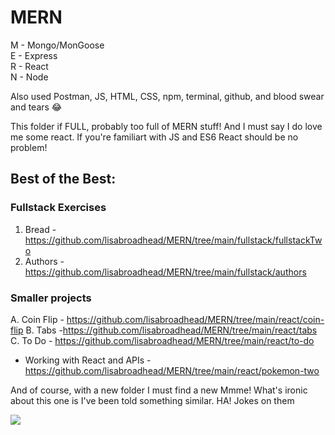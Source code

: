 # MERN

M - Mongo/MonGoose </br>
E - Express </br>
R - React </br>
N - Node </br>

Also used Postman, JS, HTML, CSS, npm, terminal, github, and blood swear and tears 😂

This folder if FULL, probably too full of MERN stuff! And I must say I do love me some react. If you're familiart with JS and ES6 React should be no problem!

## Best of the Best:
### Fullstack Exercises
1. Bread - https://github.com/lisabroadhead/MERN/tree/main/fullstack/fullstackTwo
2. Authors - https://github.com/lisabroadhead/MERN/tree/main/fullstack/authors

### Smaller projects
A. Coin Flip - https://github.com/lisabroadhead/MERN/tree/main/react/coin-flip
B. Tabs -https://github.com/lisabroadhead/MERN/tree/main/react/tabs
C. To Do - https://github.com/lisabroadhead/MERN/tree/main/react/to-do

- Working with React and APIs - https://github.com/lisabroadhead/MERN/tree/main/react/pokemon-two


And of course, with a new folder I must find a new Mmme! What's ironic about this one is I've been told something similar. HA! Jokes on them</br>

![](https://github.com/lisabroadhead/MERN/blob/main/images.jpeg) 


